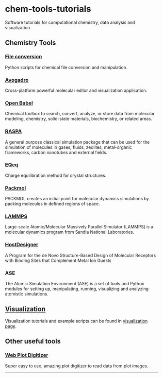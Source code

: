 chem-tools-tutorials
====================

Software tutorials for computational chemistry, data analysis and visualization.

Chemistry Tools
---------------
### [File conversion][file-conversion]
Python scripts for chemical file conversion and manipulation.

### [Avogadro][avogadro-page]
Cross-platform powerful molecular editor and visualization application.

### [Open Babel][obabel-page]
Chemical toolbox to search, convert, analyze, or store data from molecular modeling, chemistry, solid-state materials, biochemistry, or related areas.

### [RASPA][raspa-page]
A general purpose classical simulation package that can be used for the simulation of molecules in gases, fluids, zeolites, metal-organic frameworks, carbon nanotubes and external fields.

### [EQeq][eqeq-page]
Charge equilibration method for crystal structures.

### [Packmol][packmol-page]
PACKMOL creates an initial point for molecular dynamics simulations by packing molecules in defined regions of space.

### [LAMMPS][lammps-page]
Large-scale Atomic/Molecular Massively Parallel Simulator (LAMMPS) is a molecular dynamics program from Sandia National Laboratories.

### [HostDesigner][hd-page]
A Program for the de Novo Structure-Based Design of Molecular Receptors with Binding Sites that Complement Metal Ion Guests

### ASE
The Atomic Simulation Environment (ASE) is a set of tools and Python modules for setting up, manipulating, running, visualizing and analyzing atomistic simulations.

[Visualization][viz-page]
---------------
Visualization tutorials and example scripts can be found in [visualization page][viz-page].

Other useful tools
------------------

### [Web Plot Digitizer](https://apps.automeris.io/wpd/)
Super easy to use, amazing plot digitizer to read data from plot images.

---------------------------------------------------------------------------------------------------
[file-conversion]: https://kbsezginel.github.io/chem-tools-tutorials/file-conversion
[avogadro-page]: https://kbsezginel.github.io/chem-tools-tutorials/avogadro
[obabel-page]: https://kbsezginel.github.io/chem-tools-tutorials/openbabel
[raspa-page]: https://kbsezginel.github.io/chem-tools-tutorials/raspa
[eqeq-page]: https://kbsezginel.github.io/chem-tools-tutorials/eqeq
[packmol-page]: https://kbsezginel.github.io/chem-tools-tutorials/packmol
[lammps-page]: https://kbsezginel.github.io/chem-tools-tutorials/lammps
[hd-page]: https://kbsezginel.github.io/chem-tools-tutorials/hostdesigner
[viz-page]: https://kbsezginel.github.io/visualization
